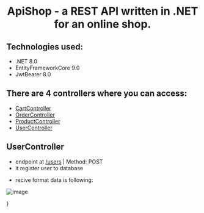 <h1 align="center">
ApiShop - a REST API written in .NET for an online shop.
<br>
</h1>

## Technologies used:
* .NET 8.0
* EntityFrameworkCore 9.0
* JwtBearer 8.0


## There are 4 controllers where you can access:
* [CartController](#CartController)
* [OrderController](#OrderController)
* [ProductController](#ProductController)
* [UserController](#UserController)

## UserController
* endpoint at  [/users](#users) | Method: POST
* it register user to database


-  recive format data is following:
  
![image](https://github.com/user-attachments/assets/2d34117c-0f2f-4f24-83d6-c2eabe09eb4d)




}

